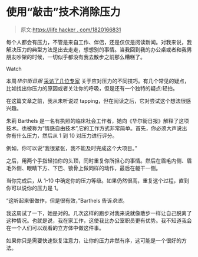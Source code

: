 # 使用“敲击”技术消除压力

> 原文:[https://life hacker . com/1820166831](https://lifehacker.com/eliminate-stress-using-the-tapping-technique-1820166831)

每个人都会有压力，不管是来自工作、伴侣，还是仅仅是阅读新闻。对我来说，我解决压力的典型方法是出去走走，想想别的事情。当我回到我的办公桌或者和我男朋友吵架的时候，一切似乎都没有我去散步之前那么糟糕了。

Watch

本周*华尔街日报* [采访了几位专家](https://www.wsj.com/articles/seven-ways-to-reduce-stress-in-anxious-times-1508776722?mod=fbads) 关于应对压力的不同技巧。有几个常见的疑点，比如找出你压力的原因或者关注你的呼吸，但是还有一个独特的疑点:轻拍。

在这篇文章之前，我从未听说过 tapping，但在阅读之后，它对尝试这个想法很感兴趣。

朱莉 Barthels 是一名有执照的临床社会工作者，她向《华尔街日报》解释了这项技术。也被称为“情感自由技术”,它的工作方式非常简单。首先，你必须大声说出你有什么压力，然后从 1 到 10 对压力进行评分。

例如，你可以说“我很紧张，我不能及时完成这个大项目。”

之后，用两个手指轻拍你的头顶，同时重复你所担心的事情。然后在眉毛内侧、眉毛外侧、眼睛下方、下巴、锁骨上做同样的动作，最后在躯干一侧。

当你完成后，从 1-10 中确定你的压力等级。如果仍然很高，重复这个过程，直到你可以说你的压力是 1。

“这听起来很做作，但是很有效，”Barthels 告诉*杂志*。

我这周试了一下，她是对的。几次这样的跑步对我来说就像散步一样让自己脱离了这种情况。也就是说，我在家工作，这使我比办公室职员更有优势。我不知道我会在一个人们可以观看的立方体中做这件事。

如果你只是需要快速恢复注意力，让你的压力井然有序，这可能是一个很好的方法。